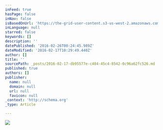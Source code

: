 ```yaml
---
inFeed: true
hasPage: false
inNav: false
isBasedOnUrl: 'https://the-grid-user-content.s3-us-west-2.amazonaws.com/1f8ee9ec-c05d-4344-9680-dcbae4615155.jpg'
inLanguage: null
starred: false
keywords: []
description: ''
datePublished: '2016-02-26T00:24:45.989Z'
dateModified: '2016-02-17T10:29:49.440Z'
author: []
title: ''
sourcePath: _posts/2016-02-17-db95577e-c484-45c4-8542-0c96a62fc526.md
published: true
authors: []
publisher:
  name: null
  domain: null
  url: null
  favicon: null
_context: 'http://schema.org'
_type: Article

---
```

![](https://the-grid-user-content.s3-us-west-2.amazonaws.com/1f8ee9ec-c05d-4344-9680-dcbae4615155.jpg)
